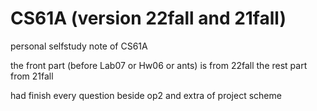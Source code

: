 # CS61A (version 22fall and 21fall)  

personal selfstudy note of CS61A 

the front part (before Lab07 or Hw06 or ants) is from 22fall
the rest part from 21fall

had finish every question beside op2 and extra of project scheme